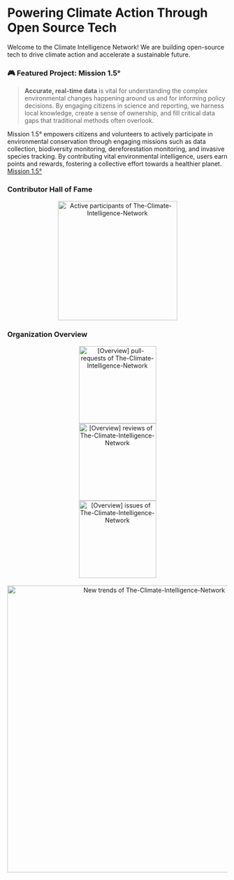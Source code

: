 # Powering Climate Action Through Open Source Tech
Welcome to the Climate Intelligence Network! We are building open-source tech to drive climate action and accelerate a sustainable future.

### 🎮 Featured Project: Mission 1.5°
> **Accurate, real-time data** is vital for understanding the complex environmental changes happening around us and for informing policy decisions. By engaging citizens in science and reporting, we harness local knowledge, create a sense of ownership, and fill critical data gaps that traditional methods often overlook.

Mission 1.5° empowers citizens and volunteers to actively participate in environmental conservation through engaging missions such as data collection, biodiversity monitoring, dereforestation monitoring, and invasive species tracking. By contributing vital environmental intelligence, users earn points and rewards, fostering a collective effort towards a healthier planet.
[Mission 1.5°](https://github.com/The-Climate-Intelligence-Network/mission1.5)

### Contributor Hall of Fame
<!-- Copy-paste in your Readme.md file -->

<a href="https://next.ossinsight.io/widgets/official/compose-org-activity-active-ranking?activity=participants&owner_id=216048284&period=past_12_months" target="_blank" style="display: block" align="center">
  <picture>
    <source media="(prefers-color-scheme: dark)" srcset="https://next.ossinsight.io/widgets/official/compose-org-activity-active-ranking/thumbnail.png?activity=participants&owner_id=216048284&period=past_12_months&image_size=4x3&color_scheme=dark" width="273" height="auto">
    <img alt="Active participants of The-Climate-Intelligence-Network" src="https://next.ossinsight.io/widgets/official/compose-org-activity-active-ranking/thumbnail.png?activity=participants&owner_id=216048284&period=past_12_months&image_size=4x3&color_scheme=light" width="273" height="auto">
  </picture>
</a>

<!-- Made with [OSS Insight](https://ossinsight.io/) -->

### Organization Overview
<!-- Copy-paste in your Readme.md file -->
<a href="https://next.ossinsight.io/widgets/official/compose-org-overview-stats?activity=pull-requests&owner_id=216048284&period=past_12_months" target="_blank" style="display: block" align="center">
  <picture>
    <source media="(prefers-color-scheme: dark)" srcset="https://next.ossinsight.io/widgets/official/compose-org-overview-stats/thumbnail.png?activity=pull-requests&owner_id=216048284&period=past_12_months&image_size=2x2&color_scheme=dark" width="177" height="auto">
    <img alt="[Overview] pull-requests of The-Climate-Intelligence-Network" src="https://next.ossinsight.io/widgets/official/compose-org-overview-stats/thumbnail.png?activity=pull-requests&owner_id=216048284&period=past_12_months&image_size=2x2&color_scheme=light" width="177" height="auto">
  </picture>
</a>
<a href="https://next.ossinsight.io/widgets/official/compose-org-overview-stats?activity=reviews&owner_id=216048284&period=past_12_months" target="_blank" style="display: block" align="center">
  <picture>
    <source media="(prefers-color-scheme: dark)" srcset="https://next.ossinsight.io/widgets/official/compose-org-overview-stats/thumbnail.png?activity=reviews&owner_id=216048284&period=past_12_months&image_size=2x2&color_scheme=dark" width="177" height="auto">
    <img alt="[Overview] reviews of The-Climate-Intelligence-Network" src="https://next.ossinsight.io/widgets/official/compose-org-overview-stats/thumbnail.png?activity=reviews&owner_id=216048284&period=past_12_months&image_size=2x2&color_scheme=light" width="177" height="auto">
  </picture>
</a>
<a href="https://next.ossinsight.io/widgets/official/compose-org-overview-stats?activity=issues&owner_id=216048284&period=past_12_months" target="_blank" style="display: block" align="center">
  <picture>
    <source media="(prefers-color-scheme: dark)" srcset="https://next.ossinsight.io/widgets/official/compose-org-overview-stats/thumbnail.png?activity=issues&owner_id=216048284&period=past_12_months&image_size=2x2&color_scheme=dark" width="auto" height="auto">
    <img alt="[Overview] issues of The-Climate-Intelligence-Network" src="https://next.ossinsight.io/widgets/official/compose-org-overview-stats/thumbnail.png?activity=issues&owner_id=216048284&period=past_12_months&image_size=2x2&color_scheme=light" width="177" height="auto">
  </picture>
</a>
<br>
<!-- Copy-paste in your Readme.md file -->
<a href="https://next.ossinsight.io/widgets/official/compose-org-participants-growth?activity=new&owner_id=216048284&period=past_28_days" target="_blank" style="display: block" align="center">
  <picture>
    <source media="(prefers-color-scheme: dark)" srcset="https://next.ossinsight.io/widgets/official/compose-org-participants-growth/thumbnail.png?activity=new&owner_id=216048284&period=past_28_days&image_size=4x7&color_scheme=dark" width="657" height="auto">
    <img alt="New trends of The-Climate-Intelligence-Network" src="https://next.ossinsight.io/widgets/official/compose-org-participants-growth/thumbnail.png?activity=new&owner_id=216048284&period=past_28_days&image_size=4x7&color_scheme=light" width="657" height="auto">
  </picture>
</a>

<!-- Made with [OSS Insight](https://ossinsight.io/) -->
<!-- Made with [OSS Insight](https://ossinsight.io/) -->


